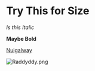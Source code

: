 # Try This for Size

*Is this Italic*

**Maybe Bold**

[Nuigalway](http://www.nuigalway.ie)

![Raddy](/images/ra)ddy.png
